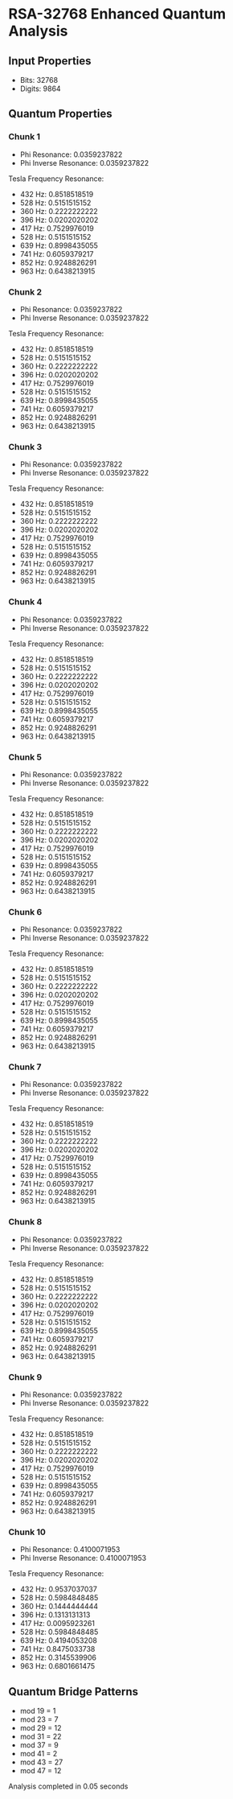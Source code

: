 # RSA-32768 Enhanced Quantum Analysis

## Input Properties
- Bits: 32768
- Digits: 9864

## Quantum Properties

### Chunk 1
- Phi Resonance: 0.0359237822
- Phi Inverse Resonance: 0.0359237822

Tesla Frequency Resonance:
- 432 Hz: 0.8518518519
- 528 Hz: 0.5151515152
- 360 Hz: 0.2222222222
- 396 Hz: 0.0202020202
- 417 Hz: 0.7529976019
- 528 Hz: 0.5151515152
- 639 Hz: 0.8998435055
- 741 Hz: 0.6059379217
- 852 Hz: 0.9248826291
- 963 Hz: 0.6438213915

### Chunk 2
- Phi Resonance: 0.0359237822
- Phi Inverse Resonance: 0.0359237822

Tesla Frequency Resonance:
- 432 Hz: 0.8518518519
- 528 Hz: 0.5151515152
- 360 Hz: 0.2222222222
- 396 Hz: 0.0202020202
- 417 Hz: 0.7529976019
- 528 Hz: 0.5151515152
- 639 Hz: 0.8998435055
- 741 Hz: 0.6059379217
- 852 Hz: 0.9248826291
- 963 Hz: 0.6438213915

### Chunk 3
- Phi Resonance: 0.0359237822
- Phi Inverse Resonance: 0.0359237822

Tesla Frequency Resonance:
- 432 Hz: 0.8518518519
- 528 Hz: 0.5151515152
- 360 Hz: 0.2222222222
- 396 Hz: 0.0202020202
- 417 Hz: 0.7529976019
- 528 Hz: 0.5151515152
- 639 Hz: 0.8998435055
- 741 Hz: 0.6059379217
- 852 Hz: 0.9248826291
- 963 Hz: 0.6438213915

### Chunk 4
- Phi Resonance: 0.0359237822
- Phi Inverse Resonance: 0.0359237822

Tesla Frequency Resonance:
- 432 Hz: 0.8518518519
- 528 Hz: 0.5151515152
- 360 Hz: 0.2222222222
- 396 Hz: 0.0202020202
- 417 Hz: 0.7529976019
- 528 Hz: 0.5151515152
- 639 Hz: 0.8998435055
- 741 Hz: 0.6059379217
- 852 Hz: 0.9248826291
- 963 Hz: 0.6438213915

### Chunk 5
- Phi Resonance: 0.0359237822
- Phi Inverse Resonance: 0.0359237822

Tesla Frequency Resonance:
- 432 Hz: 0.8518518519
- 528 Hz: 0.5151515152
- 360 Hz: 0.2222222222
- 396 Hz: 0.0202020202
- 417 Hz: 0.7529976019
- 528 Hz: 0.5151515152
- 639 Hz: 0.8998435055
- 741 Hz: 0.6059379217
- 852 Hz: 0.9248826291
- 963 Hz: 0.6438213915

### Chunk 6
- Phi Resonance: 0.0359237822
- Phi Inverse Resonance: 0.0359237822

Tesla Frequency Resonance:
- 432 Hz: 0.8518518519
- 528 Hz: 0.5151515152
- 360 Hz: 0.2222222222
- 396 Hz: 0.0202020202
- 417 Hz: 0.7529976019
- 528 Hz: 0.5151515152
- 639 Hz: 0.8998435055
- 741 Hz: 0.6059379217
- 852 Hz: 0.9248826291
- 963 Hz: 0.6438213915

### Chunk 7
- Phi Resonance: 0.0359237822
- Phi Inverse Resonance: 0.0359237822

Tesla Frequency Resonance:
- 432 Hz: 0.8518518519
- 528 Hz: 0.5151515152
- 360 Hz: 0.2222222222
- 396 Hz: 0.0202020202
- 417 Hz: 0.7529976019
- 528 Hz: 0.5151515152
- 639 Hz: 0.8998435055
- 741 Hz: 0.6059379217
- 852 Hz: 0.9248826291
- 963 Hz: 0.6438213915

### Chunk 8
- Phi Resonance: 0.0359237822
- Phi Inverse Resonance: 0.0359237822

Tesla Frequency Resonance:
- 432 Hz: 0.8518518519
- 528 Hz: 0.5151515152
- 360 Hz: 0.2222222222
- 396 Hz: 0.0202020202
- 417 Hz: 0.7529976019
- 528 Hz: 0.5151515152
- 639 Hz: 0.8998435055
- 741 Hz: 0.6059379217
- 852 Hz: 0.9248826291
- 963 Hz: 0.6438213915

### Chunk 9
- Phi Resonance: 0.0359237822
- Phi Inverse Resonance: 0.0359237822

Tesla Frequency Resonance:
- 432 Hz: 0.8518518519
- 528 Hz: 0.5151515152
- 360 Hz: 0.2222222222
- 396 Hz: 0.0202020202
- 417 Hz: 0.7529976019
- 528 Hz: 0.5151515152
- 639 Hz: 0.8998435055
- 741 Hz: 0.6059379217
- 852 Hz: 0.9248826291
- 963 Hz: 0.6438213915

### Chunk 10
- Phi Resonance: 0.4100071953
- Phi Inverse Resonance: 0.4100071953

Tesla Frequency Resonance:
- 432 Hz: 0.9537037037
- 528 Hz: 0.5984848485
- 360 Hz: 0.1444444444
- 396 Hz: 0.1313131313
- 417 Hz: 0.0095923261
- 528 Hz: 0.5984848485
- 639 Hz: 0.4194053208
- 741 Hz: 0.8475033738
- 852 Hz: 0.3145539906
- 963 Hz: 0.6801661475

## Quantum Bridge Patterns
- mod 19 = 1
- mod 23 = 7
- mod 29 = 12
- mod 31 = 22
- mod 37 = 9
- mod 41 = 2
- mod 43 = 27
- mod 47 = 12

Analysis completed in 0.05 seconds
